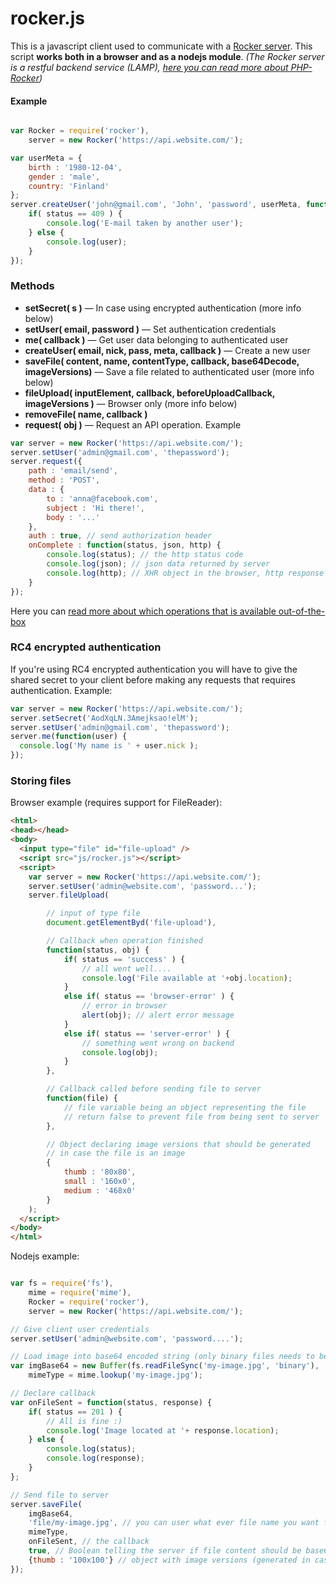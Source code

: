 rocker.js
=========

This is a javascript client used to communicate with a [Rocker server](https://github.com/victorjonsson/PHP-Rocker).
This script **works both in a browser and as a nodejs module**. *(The Rocker server is a restful backend service (LAMP), [here you can read more about PHP-Rocker](https://github.com/victorjonsson/PHP-Rocker))*

#### Example

```js

var Rocker = require('rocker'),
    server = new Rocker('https://api.website.com/');

var userMeta = {
    birth : '1980-12-04',
    gender : 'male',
    country: 'Finland'
};
server.createUser('john@gmail.com', 'John', 'password', userMeta, function(status, user) {
    if( status == 409 ) {
        console.log('E-mail taken by another user');
    } else {
        console.log(user);
    }
});

```

### Methods

- **setSecret( s )** — In case using encrypted authentication (more info below)
- **setUser( email, password )** — Set authentication credentials
- **me( callback )** — Get user data belonging to authenticated user
- **createUser( email, nick, pass, meta, callback )** — Create a new user
- **saveFile( content, name, contentType, callback, base64Decode, imageVersions)** — Save a file related to authenticated user (more info below)
- **fileUpload( inputElement, callback, beforeUploadCallback, imageVersions )** — Browser only (more info below)
- **removeFile( name, callback )**
- **request( obj )** — Request an API operation. Example

```js
var server = new Rocker('https://api.website.com/');
server.setUser('admin@gmail.com', 'thepassword');
server.request({
    path : 'email/send',
    method : 'POST',
    data : {
        to : 'anna@facebook.com',
        subject : 'Hi there!',
        body : '...'
    },
    auth : true, // send authorization header
    onComplete : function(status, json, http) {
        console.log(status); // the http status code
        console.log(json); // json data returned by server
        console.log(http); // XHR object in the browser, http response object in nodejs
    }
});

```

Here you can [read more about which operations that is available out-of-the-box](https://github.com/victorjonsson/PHP-Rocker/wiki/API-Reference)

### RC4 encrypted authentication

If you're using RC4 encrypted authentication you will have to give the shared secret to
your client before making any requests that requires authentication. Example:

```js
var server = new Rocker('https://api.website.com/');
server.setSecret('AodXqLN.3Amejksao!elM');
server.setUser('admin@gmail.com', 'thepassword');
server.me(function(user) {
  console.log('My name is ' + user.nick );
});
```

### Storing files

Browser example (requires support for FileReader):

```html
<html>
<head></head>
<body>
  <input type="file" id="file-upload" />
  <script src="js/rocker.js"></script>
  <script>
    var server = new Rocker('https://api.website.com/');
    server.setUser('admin@website.com', 'password...');
    server.fileUpload(

        // input of type file
        document.getElementByd('file-upload'),

        // Callback when operation finished
        function(status, obj) {
            if( status == 'success' ) {
                // all went well....
                console.log('File available at '+obj.location);
            }
            else if( status == 'browser-error' ) {
                // error in browser
                alert(obj); // alert error message
            }
            else if( status == 'server-error' ) {
                // something went wrong on backend
                console.log(obj);
            }
        },

        // Callback called before sending file to server
        function(file) {
            // file variable being an object representing the file
            // return false to prevent file from being sent to server
        },

        // Object declaring image versions that should be generated
        // in case the file is an image
        {
            thumb : '80x80',
            small : '160x0',
            medium : '468x0'
        }
    );
  </script>
</body>
</html>
```

Nodejs example:

```js

var fs = require('fs'),
    mime = require('mime'),
    Rocker = require('rocker'),
    server = new Rocker('https://api.website.com/');

// Give client user credentials
server.setUser('admin@website.com', 'password....');

// Load image into base64 encoded string (only binary files needs to be base64 encoded)
var imgBase64 = new Buffer(fs.readFileSync('my-image.jpg', 'binary'), 'binary').toString('base64'),
    mimeType = mime.lookup('my-image.jpg');

// Declare callback
var onFileSent = function(status, response) {
    if( status == 201 ) {
        // All is fine :)
        console.log('Image located at '+ response.location);
    } else {
        console.log(status);
        console.log(response);
    }
};

// Send file to server
server.saveFile(
    imgBase64,
    'file/my-image.jpg', // you can user what ever file name you want for your file
    mimeType,
    onFileSent, // the callback
    true, // Boolean telling the server if file content should be base64 decoded
    {thumb : '100x100'} // object with image versions (generated in case saved file is an image)
});

```
